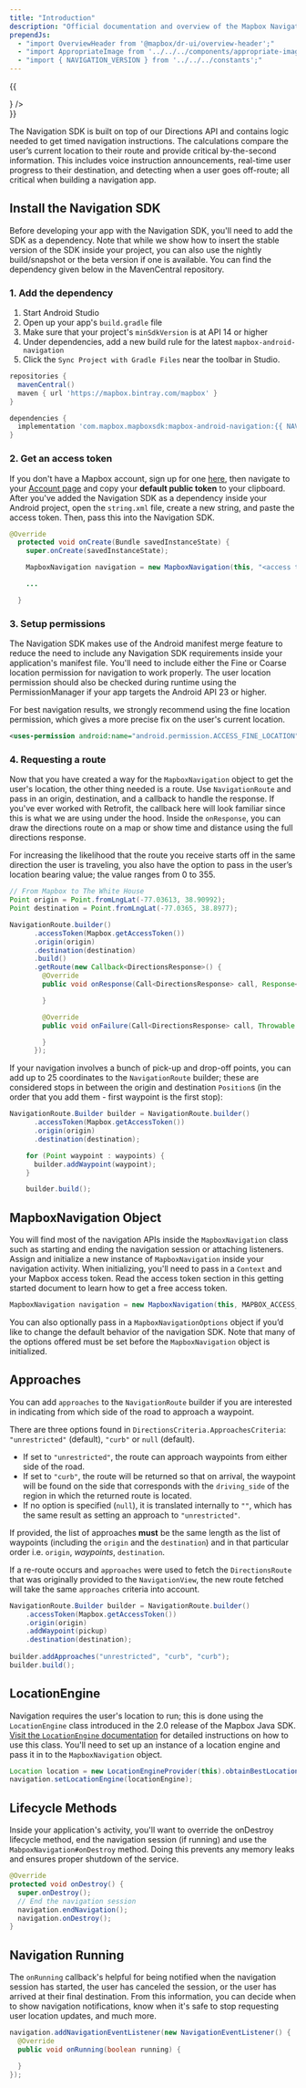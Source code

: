 ```yaml
---
title: "Introduction"
description: "Official documentation and overview of the Mapbox Navigation SDK for Android."
prependJs:
  - "import OverviewHeader from '@mapbox/dr-ui/overview-header';"
  - "import AppropriateImage from '../../../components/appropriate-image';"
  - "import { NAVIGATION_VERSION } from '../../../constants';"
---
```


{{
  <div className="mb24">
    <OverviewHeader 
      features={[
        "Off-route Detection",
        "Timed Instructions",
        "Snap-to-Route",
        "Route Progress Information",
        "Traffic Routing"
      ]}
      title="Navigation SDK for Android"
      version={NAVIGATION_VERSION}
      changelogLink="https://github.com/mapbox/mapbox-navigation-android/blob/master/CHANGELOG.md"
      ghLink="https://github.com/mapbox/mapbox-navigation-android"
      image={<AppropriateImage imageId="overviewNavigationSdk" alt="Mobile devices displaying applications using the Mapbox Navigation SDK for Android." />}
    />
  </div>
}}

The Navigation SDK is built on top of our Directions API and contains logic needed to get timed navigation instructions. The calculations compare the user’s current location to their route and provide critical by-the-second information. This includes voice instruction announcements, real-time user progress to their destination, and detecting when a user goes off-route; all critical when building a navigation app.

## Install the Navigation SDK

Before developing your app with the Navigation SDK, you'll need to add the SDK as a dependency. Note that while we show how to insert the stable version of the SDK inside your project, you can also use the nightly build/snapshot or the beta version if one is available. You can find the dependency given below in the MavenCentral repository.

### 1. Add the dependency

1. Start Android Studio
2. Open up your app's `build.gradle` file
3. Make sure that your project's `minSdkVersion` is at API 14 or higher
4. Under dependencies, add a new build rule for the latest `mapbox-android-navigation`
5. Click the `Sync Project with Gradle Files` near the toolbar in Studio.

```groovy
repositories {
  mavenCentral()
  maven { url 'https://mapbox.bintray.com/mapbox' }
}

dependencies {
  implementation 'com.mapbox.mapboxsdk:mapbox-android-navigation:{{ NAVIGATION_VERSION }}'
}
```

### 2. Get an access token

If you don't have a Mapbox account, sign up for one [here](https://www.mapbox.com/signup/), then navigate to your [Account page](https://www.mapbox.com/account/) and copy your **default public token** to your clipboard. After you've added the Navigation SDK as a dependency inside your Android project, open the `string.xml` file, create a new string, and paste the access token. Then, pass this into the Navigation SDK.

```java
@Override
  protected void onCreate(Bundle savedInstanceState) {
    super.onCreate(savedInstanceState);

    MapboxNavigation navigation = new MapboxNavigation(this, "<access token>");

    ...

  }
```

### 3. Setup permissions

The Navigation SDK makes use of the Android manifest merge feature to reduce the need to include any Navigation SDK requirements inside your application's manifest file. You'll need to include either the Fine or Coarse location permission for navigation to work properly. The user location permission should also be checked during runtime using the PermissionManager if your app targets the Android API 23 or higher.

For best navigation results, we strongly recommend using the fine location permission, which gives a more precise fix on the user's current location.

```xml
<uses-permission android:name="android.permission.ACCESS_FINE_LOCATION" />
```

### 4. Requesting a route

Now that you have created a way for the `MapboxNavigation` object to get the user's location, the other thing needed is a route. Use `NavigationRoute` and pass in an origin, destination, and a callback to handle the response. If you've ever worked with Retrofit, the callback here will look familiar since this is what we are using under the hood. Inside the `onResponse`, you can draw the directions route on a map or show time and distance using the full directions response.

For increasing the likelihood that the route you receive starts off in the same direction the user is traveling, you also have the option to pass in the user’s location bearing value; the value ranges from 0 to 355.

```java
// From Mapbox to The White House
Point origin = Point.fromLngLat(-77.03613, 38.90992);
Point destination = Point.fromLngLat(-77.0365, 38.8977);

NavigationRoute.builder()
      .accessToken(Mapbox.getAccessToken())
      .origin(origin)
      .destination(destination)
      .build()
      .getRoute(new Callback<DirectionsResponse>() {
        @Override
        public void onResponse(Call<DirectionsResponse> call, Response<DirectionsResponse> response) {

        }

        @Override
        public void onFailure(Call<DirectionsResponse> call, Throwable t) {

        }
      });
```

If your navigation involves a bunch of pick-up and drop-off points, you can add up to 25 coordinates to the `NavigationRoute` builder; these are considered stops in between the origin and destination `Position`s (in the order that you add them - first waypoint is the first stop):

```java
NavigationRoute.Builder builder = NavigationRoute.builder()
      .accessToken(Mapbox.getAccessToken())
      .origin(origin)
      .destination(destination);

    for (Point waypoint : waypoints) {
      builder.addWaypoint(waypoint);
    }

    builder.build();
```

## MapboxNavigation Object

You will find most of the navigation APIs inside the `MapboxNavigation` class such as starting and ending the navigation session or attaching listeners. Assign and initialize a new instance of `MapboxNavigation` inside your navigation activity. When initializing, you'll need to pass in a `Context` and your Mapbox access token. Read the access token section in this getting started document to learn how to get a free access token.

```java
MapboxNavigation navigation = new MapboxNavigation(this, MAPBOX_ACCESS_TOKEN);
```

You can also optionally pass in a `MapboxNavigationOptions` object if you’d like to change the default behavior of the navigation SDK. Note that many of the options offered must be set before the `MapboxNavigation`  object is initialized.

## Approaches

You can add `approaches` to the `NavigationRoute` builder if you are interested in indicating from which side of the road to approach a waypoint. 

There are three options found in `DirectionsCriteria.ApproachesCriteria`: `"unrestricted"` (default), `"curb"` or `null` (default). 

- If set to `"unrestricted"`, the route can approach waypoints from either side of the road.
- If set to `"curb"`, the route will be returned so that on arrival, the waypoint will be found on the side that corresponds with the `driving_side` of the region in which the returned route is located. 
- If no option is specified (`null`), it is translated internally to `""`,​ which has the same result as setting an approach to `"unrestricted"`​.

If provided, the list of approaches **must** be the same length as the list of waypoints (including the `origin` and the `destination`) and in that particular order i.e. `origin`, *waypoints*, `destination`.

If a re-route occurs and `approaches` were used to fetch the `DirectionsRoute` that was originally provided to the `NavigationView`, the new route fetched will take the same `approaches` criteria into account.

```java
NavigationRoute.Builder builder = NavigationRoute.builder()
    .accessToken(Mapbox.getAccessToken())
    .origin(origin)
    .addWaypoint(pickup)
    .destination(destination);
    
builder.addApproaches("unrestricted", "curb", "curb");
builder.build();
```

## LocationEngine

Navigation requires the user's location to run; this is done using the `LocationEngine` class introduced in the 2.0 release of the Mapbox Java SDK. [Visit the `LocationEngine` documentation](https://www.mapbox.com/android-docs/core/overview/#locationengine) for detailed instructions on how to use this class. You'll need to set up an instance of a location engine and pass it in to the `MapboxNavigation` object.

```java
Location location = new LocationEngineProvider(this).obtainBestLocationEngineAvailable();
navigation.setLocationEngine(locationEngine);
```

## Lifecycle Methods

Inside your application's activity, you'll want to override the onDestroy lifecycle method, end the navigation session (if running) and use the `MabpoxNavigation#onDestroy` method. Doing this prevents any memory leaks and ensures proper shutdown of the service.

```java
@Override
protected void onDestroy() {
  super.onDestroy();
  // End the navigation session
  navigation.endNavigation();
  navigation.onDestroy();
}
```

## Navigation Running

The `onRunning` callback's helpful for being notified when the navigation session has started, the user has canceled the session, or the user has arrived at their final destination. From this information, you can decide when to show navigation notifications, know when it's safe to stop requesting user location updates, and much more.

```java
navigation.addNavigationEventListener(new NavigationEventListener() {
  @Override
  public void onRunning(boolean running) {

  }
});
```

<!-- ### Running navigation in background -->
